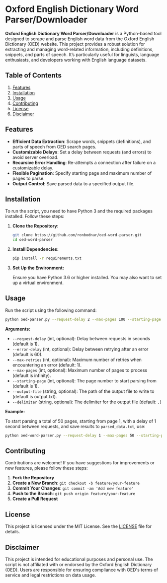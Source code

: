 # Oxford English Dictionary Word Parser/Downloader

**Oxford English Dictionary Word Parser/Downloader** is a Python-based tool designed to scrape and parse English word data from the Oxford English Dictionary (OED) website. This project provides a robust solution for extracting and managing word-related information, including definitions, snippets, and parts of speech. It’s particularly useful for linguists, language enthusiasts, and developers working with English language datasets.

## Table of Contents

1. [Features](#features)
2. [Installation](#installation)
3. [Usage](#usage)
4. [Contributing](#contributing)
5. [License](#license)
6. [Disclaimer](#disclaimer)

## Features

- **Efficient Data Extraction**: Scrape words, snippets (definitions), and parts of speech from OED search pages.
- **Customizable Delays**: Set a delay between requests (and errors) to avoid server overload.
- **Recursive Error Handling**: Re-attempts a connection after failure on a customizable delay. 
- **Flexible Pagination**: Specify starting page and maximum number of pages to parse.
- **Output Control**: Save parsed data to a specified output file.

## Installation

To run the script, you need to have Python 3 and the required packages installed. Follow these steps:

1. **Clone the Repository:**

    ```bash
    git clone https://github.com/ronbodnar/oed-word-parser.git
    cd oed-word-parser
    ```

2. **Install Dependencies:**

    ```bash
    pip install -r requirements.txt
    ```

3. **Set Up the Environment:**

    Ensure you have Python 3.6 or higher installed. You may also want to set up a virtual environment.

## Usage

Run the script using the following command:

```bash
python oed-parser.py --request-delay 2 --max-pages 100 --starting-page 1 --output-file results.txt
```

**Arguments:**
- `--request-delay` (int, optional): Delay between requests in seconds (default is 1).
- `--error-delay` (int, optional): Delay between retrying after an error (default is 60).
- `--max-retries` (int, optional): Maximum number of retries when encountering an error (default: 1).
- `--max-pages` (int, optional): Maximum number of pages to process (default is infinity).
- `--starting-page` (int, optional): The page number to start parsing from (default is 1).
- `--output-file` (string, optional): The path of the output file to write to (default is output.txt).
- `--delimiter` (string, optional): The delimiter for the output file (default: `,`)

**Example:**

To start parsing a total of 50 pages, starting from page 1, with a delay of 1 second between requests, and save results to `parsed_data.txt`, use:

```bash
python oed-word-parser.py --request-delay 1 --max-pages 50 --starting-page 1 --output-file parsed_data.txt
```

## Contributing

Contributions are welcome! If you have suggestions for improvements or new features, please follow these steps:

1. **Fork the Repository**
2. **Create a New Branch**: `git checkout -b feature/your-feature`
3. **Commit Your Changes**: `git commit -am 'Add new feature'`
4. **Push to the Branch**: `git push origin feature/your-feature`
5. **Create a Pull Request**

## License

This project is licensed under the MIT License. See the [LICENSE](LICENSE) file for details.

## Disclaimer

This project is intended for educational purposes and personal use. The script is not affiliated with or endorsed by the Oxford English Dictionary (OED). Users are responsible for ensuring compliance with OED's terms of service and legal restrictions on data usage.